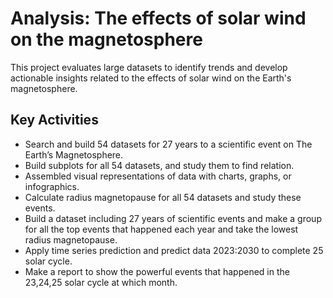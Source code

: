 <h1 id="analysis-the-effects-of-solar-wind-on-the-magnetosphere">Analysis: The effects of solar wind on the magnetosphere</h1>

<p>
  This project evaluates large datasets to identify trends and develop actionable insights related to the effects of solar wind on the Earth's magnetosphere.
</p>

<h2>Key Activities</h2>

<ul>
  <li>Search and build 54 datasets for 27 years to a scientific event on The Earth’s Magnetosphere.</li>
  <li>Build subplots for all 54 datasets, and study them to find relation.</li>
  <li>Assembled visual representations of data with charts, graphs, or infographics.</li>
  <li>Calculate radius magnetopause for all 54 datasets and study these events.</li>
  <li>Build a dataset including 27 years of scientific events and make a group for all the top events that happened each year and take the lowest radius magnetopause.</li>
  <li>Apply time series prediction and predict data 2023:2030 to complete 25 solar cycle.</li>
  <li>Make a report to show the powerful events that happened in the 23,24,25 solar cycle at which month.</li>
</ul>
